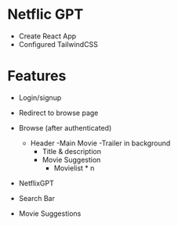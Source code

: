 # Netflic GPT

- Create React App
- Configured TailwindCSS

# Features

- Login/signup
- Redirect to browse page
- Browse (after authenticated)

  - Header
    -Main Movie
    -Trailer in background
    - Title & description
    - Movie Suggestion
      - Movielist \* n

- NetflixGPT
- Search Bar
- Movie Suggestions
